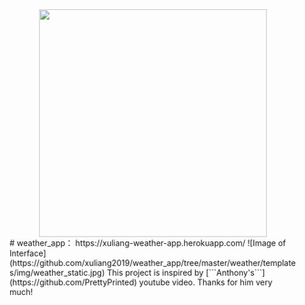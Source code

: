 <div align=center> <img src="https://github.com/xuliang2019/weather_app/tree/master/weather/templates/img/weather_logo.jpg" width="400"> </div>
# weather_app： https://xuliang-weather-app.herokuapp.com/
![Image of Interface](https://github.com/xuliang2019/weather_app/tree/master/weather/templates/img/weather_static.jpg)
This project is inspired by [```Anthony's```](https://github.com/PrettyPrinted) youtube video. Thanks for him very much!
